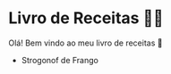 # Livro de Receitas :woman_cook:

Olá! Bem vindo ao meu livro de receitas :tomato:

- Strogonof de Frango
